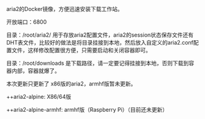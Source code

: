 aria2的Docker镜像，方便迅速安装下载工作站。

开放端口：6800

目录：/root/aria2/ 用于存放aria2配置文件，aria2的session状态保存文件还有DHT表文件，比较好的做法是将目录挂接到本地，然后放入自定义的aria2.conf配置文件，这样修改配置很方便，只需要启动和关闭容器即可。

目录：/root/downloads 是下载路径，请一定要记得挂接到本地，否则下载到容器内部，容器就爆了。

本次更新只更新了 x86版的aria2，armhf版暂未更新。


++aria2-alpine: X86/64版

++aria2-alpine-armhf: armhf版（Raspberry Pi）（目前还未更新）
